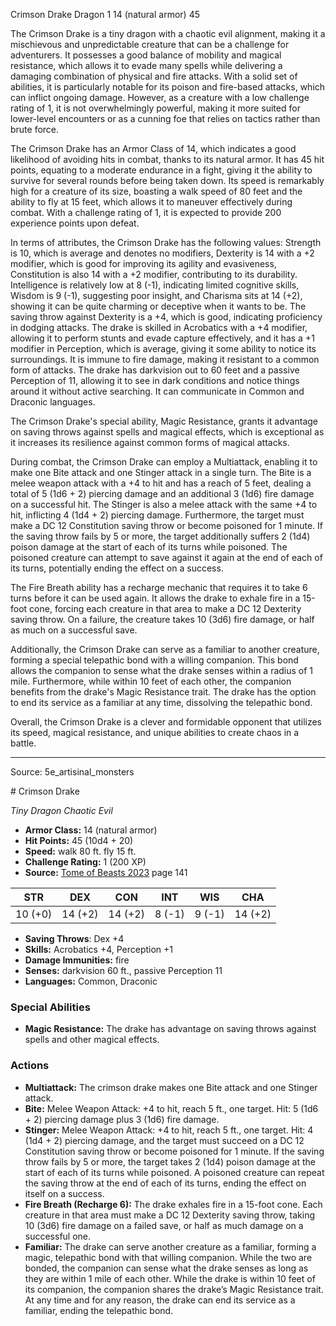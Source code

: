 <MonsterName/>Crimson Drake</MonsterName>
<CreatureType/>Dragon</CreatureType>
<CR/>1</CR>
<AC/>14 (natural armor)</AC>
<HP/>45</HP>
<summary>The Crimson Drake is a tiny dragon with a chaotic evil alignment, making it a mischievous and unpredictable creature that can be a challenge for adventurers. It possesses a good balance of mobility and magical resistance, which allows it to evade many spells while delivering a damaging combination of physical and fire attacks. With a solid set of abilities, it is particularly notable for its poison and fire-based attacks, which can inflict ongoing damage. However, as a creature with a low challenge rating of 1, it is not overwhelmingly powerful, making it more suited for lower-level encounters or as a cunning foe that relies on tactics rather than brute force.</summary>

<detail>

The Crimson Drake has an Armor Class of 14, which indicates a good likelihood of avoiding hits in combat, thanks to its natural armor. It has 45 hit points, equating to a moderate endurance in a fight, giving it the ability to survive for several rounds before being taken down. Its speed is remarkably high for a creature of its size, boasting a walk speed of 80 feet and the ability to fly at 15 feet, which allows it to maneuver effectively during combat. With a challenge rating of 1, it is expected to provide 200 experience points upon defeat.

In terms of attributes, the Crimson Drake has the following values: Strength is 10, which is average and denotes no modifiers, Dexterity is 14 with a +2 modifier, which is good for improving its agility and evasiveness, Constitution is also 14 with a +2 modifier, contributing to its durability. Intelligence is relatively low at 8 (-1), indicating limited cognitive skills, Wisdom is 9 (-1), suggesting poor insight, and Charisma sits at 14 (+2), showing it can be quite charming or deceptive when it wants to be. The saving throw against Dexterity is a +4, which is good, indicating proficiency in dodging attacks. The drake is skilled in Acrobatics with a +4 modifier, allowing it to perform stunts and evade capture effectively, and it has a +1 modifier in Perception, which is average, giving it some ability to notice its surroundings. It is immune to fire damage, making it resistant to a common form of attacks. The drake has darkvision out to 60 feet and a passive Perception of 11, allowing it to see in dark conditions and notice things around it without active searching. It can communicate in Common and Draconic languages.

The Crimson Drake's special ability, Magic Resistance, grants it advantage on saving throws against spells and magical effects, which is exceptional as it increases its resilience against common forms of magical attacks.

During combat, the Crimson Drake can employ a Multiattack, enabling it to make one Bite attack and one Stinger attack in a single turn. The Bite is a melee weapon attack with a +4 to hit and has a reach of 5 feet, dealing a total of 5 (1d6 + 2) piercing damage and an additional 3 (1d6) fire damage on a successful hit. The Stinger is also a melee attack with the same +4 to hit, inflicting 4 (1d4 + 2) piercing damage. Furthermore, the target must make a DC 12 Constitution saving throw or become poisoned for 1 minute. If the saving throw fails by 5 or more, the target additionally suffers 2 (1d4) poison damage at the start of each of its turns while poisoned. The poisoned creature can attempt to save against it again at the end of each of its turns, potentially ending the effect on a success.

The Fire Breath ability has a recharge mechanic that requires it to take 6 turns before it can be used again. It allows the drake to exhale fire in a 15-foot cone, forcing each creature in that area to make a DC 12 Dexterity saving throw. On a failure, the creature takes 10 (3d6) fire damage, or half as much on a successful save.

Additionally, the Crimson Drake can serve as a familiar to another creature, forming a special telepathic bond with a willing companion. This bond allows the companion to sense what the drake senses within a radius of 1 mile. Furthermore, while within 10 feet of each other, the companion benefits from the drake's Magic Resistance trait. The drake has the option to end its service as a familiar at any time, dissolving the telepathic bond.

Overall, the Crimson Drake is a clever and formidable opponent that utilizes its speed, magical resistance, and unique abilities to create chaos in a battle.</detail>



---

Source: 5e_artisinal_monsters

<statblock>
# Crimson Drake

*Tiny* *Dragon* *Chaotic Evil*

- **Armor Class:** 14 (natural armor)
- **Hit Points:** 45 (10d4 + 20)
- **Speed:** walk 80 ft. fly 15 ft.
- **Challenge Rating:** 1 (200 XP)
- **Source:** [Tome of Beasts 2023](https://koboldpress.com/kpstore/product/tome-of-beasts-1-2023-edition/) page 141

| STR | DEX | CON | INT | WIS | CHA |
| --- | --- | --- | --- | --- | --- |
| 10 (+0) | 14 (+2) | 14 (+2) | 8 (-1) | 9 (-1) | 14 (+2) |

- **Saving Throws**: Dex +4
- **Skills:** Acrobatics +4, Perception +1
- **Damage Immunities:** fire
- **Senses:** darkvision 60 ft., passive Perception 11
- **Languages:** Common, Draconic

### Special Abilities

- **Magic Resistance:** The drake has advantage on saving throws against spells and other magical effects.

### Actions

- **Multiattack:** The crimson drake makes one Bite attack and one Stinger attack.
- **Bite:** Melee Weapon Attack: +4 to hit, reach 5 ft., one target. Hit: 5 (1d6 + 2) piercing damage plus 3 (1d6) fire damage.
- **Stinger:** Melee Weapon Attack: +4 to hit, reach 5 ft., one target. Hit: 4 (1d4 + 2) piercing damage, and the target must succeed on a DC 12 Constitution saving throw or become poisoned for 1 minute. If the saving throw fails by 5 or more, the target takes 2 (1d4) poison damage at the start of each of its turns while poisoned. A poisoned creature can repeat the saving throw at the end of each of its turns, ending the effect on itself on a success.
- **Fire Breath (Recharge 6):** The drake exhales fire in a 15-foot cone. Each creature in that area must make a DC 12 Dexterity saving throw, taking 10 (3d6) fire damage on a failed save, or half as much damage on a successful one.
- **Familiar:** The drake can serve another creature as a familiar, forming a magic, telepathic bond with that willing companion. While the two are bonded, the companion can sense what the drake senses as long as they are within 1 mile of each other. While the drake is within 10 feet of its companion, the companion shares the drake’s Magic Resistance trait. At any time and for any reason, the drake can end its service as a familiar, ending the telepathic bond.
</statblock>


